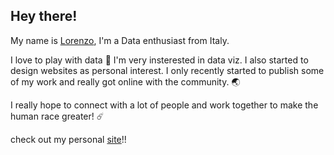 <h2>Hey there!</h2> 

My name is <a href="https://www.linkedin.com/in/lorenzo-pastore-9a4653157/" target="_blank">Lorenzo</a>, I'm a Data enthusiast from Italy.

I love to play with data 💚 I'm very insterested in data viz. I also started to design websites as personal interest. I only recently started to publish some of my work and really got online with the community. 🌏

I really hope to connect with a lot of people and work together to make the human race greater! ☄️

check out my personal <a href="https://lorenzopastore.com" target="_blank">site</a>!!

